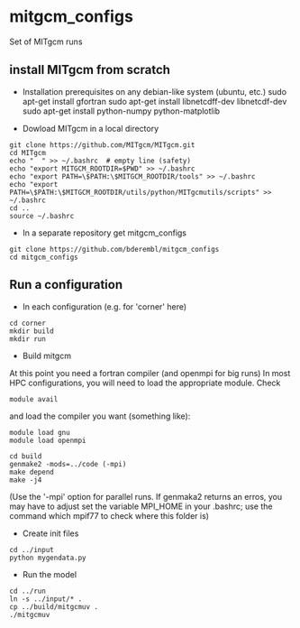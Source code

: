 # mitgcm_configs

Set of MITgcm runs

## install MITgcm from scratch

* Installation prerequisites on any debian-like system (ubuntu, etc.)
sudo apt-get install gfortran
sudo apt-get install libnetcdff-dev libnetcdf-dev
sudo apt-get install python-numpy python-matplotlib


* Dowload MITgcm in a local directory 
```
git clone https://github.com/MITgcm/MITgcm.git
cd MITgcm
echo "  " >> ~/.bashrc  # empty line (safety)
echo "export MITGCM_ROOTDIR=$PWD" >> ~/.bashrc
echo "export PATH=\$PATH:\$MITGCM_ROOTDIR/tools" >> ~/.bashrc
echo "export PATH=\$PATH:\$MITGCM_ROOTDIR/utils/python/MITgcmutils/scripts" >> ~/.bashrc
cd ..
source ~/.bashrc
```

* In a separate repository get mitgcm_configs
```
git clone https://github.com/bderembl/mitgcm_configs
cd mitgcm_configs
```

## Run a configuration

* In each configuration (e.g. for 'corner' here)

```
cd corner	
mkdir build
mkdir run
```

* Build mitgcm

At this point you need a fortran compiler (and openmpi for big runs)
In most HPC configurations, you will need to load the appropriate module. Check
```
module avail
```
and load the compiler you want (something like):
```
module load gnu
module load openmpi
```



```
cd build
genmake2 -mods=../code (-mpi)
make depend
make -j4
```
(Use the '-mpi' option for parallel runs. If genmaka2 returns an erros, you may have to adjust set the variable MPI_HOME in your .bashrc; use the command which mpif77 to check where this folder is)


* Create init files 
```
cd ../input
python mygendata.py
```

* Run the model
```
cd ../run
ln -s ../input/* .
cp ../build/mitgcmuv .
./mitgcmuv
```
